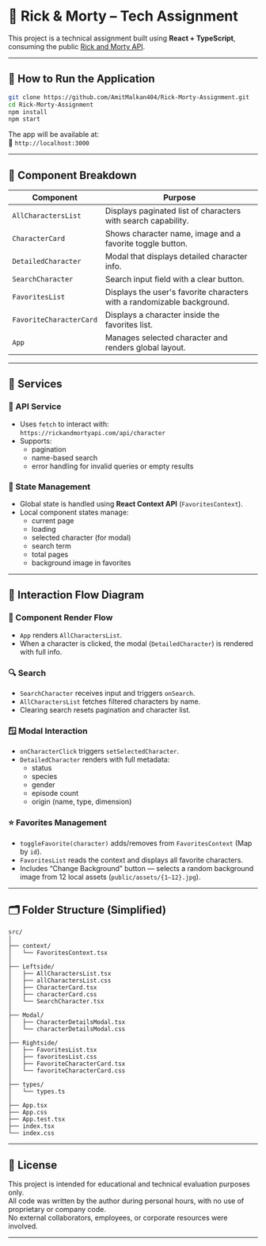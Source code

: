 # 🧪 Rick & Morty – Tech Assignment

This project is a technical assignment built using **React + TypeScript**, consuming the public [Rick and Morty API](https://rickandmortyapi.com/).

---

## 🚀 How to Run the Application

```bash
git clone https://github.com/AmitMalkan404/Rick-Morty-Assignment.git
cd Rick-Morty-Assignment
npm install
npm start
```

The app will be available at:  
📍 `http://localhost:3000`

---

## 🧩 Component Breakdown

| Component               | Purpose                                                                 |
|-------------------------|-------------------------------------------------------------------------|
| `AllCharactersList`     | Displays paginated list of characters with search capability.           |
| `CharacterCard`         | Shows character name, image and a favorite toggle button.               |
| `DetailedCharacter`     | Modal that displays detailed character info.                            |
| `SearchCharacter`       | Search input field with a clear button.                                 |
| `FavoritesList`         | Displays the user's favorite characters with a randomizable background. |
| `FavoriteCharacterCard` | Displays a character inside the favorites list.                         |
| `App`                   | Manages selected character and renders global layout.                   |

---

## 🧰 Services

### 📡 API Service

- Uses `fetch` to interact with:  
  `https://rickandmortyapi.com/api/character`
- Supports:
  - pagination
  - name-based search
  - error handling for invalid queries or empty results

### 🧠 State Management

- Global state is handled using **React Context API** (`FavoritesContext`).
- Local component states manage:
  - current page
  - loading
  - selected character (for modal)
  - search term
  - total pages
  - background image in favorites

---

## 🔄 Interaction Flow Diagram

### 🧱 Component Render Flow
- `App` renders `AllCharactersList`.
- When a character is clicked, the modal (`DetailedCharacter`) is rendered with full info.

### 🔍 Search
- `SearchCharacter` receives input and triggers `onSearch`.
- `AllCharactersList` fetches filtered characters by name.
- Clearing search resets pagination and character list.

### 🪟 Modal Interaction
- `onCharacterClick` triggers `setSelectedCharacter`.
- `DetailedCharacter` renders with full metadata:
  - status
  - species
  - gender
  - episode count
  - origin (name, type, dimension)

### ⭐ Favorites Management
- `toggleFavorite(character)` adds/removes from `FavoritesContext` (Map by `id`).
- `FavoritesList` reads the context and displays all favorite characters.
- Includes “Change Background” button — selects a random background image from 12 local assets (`public/assets/{1–12}.jpg`).

---

## 🗂 Folder Structure (Simplified)

```
src/
│
├── context/
│   └── FavoritesContext.tsx
│
├── Leftside/
│   ├── AllCharactersList.tsx
│   ├── allCharactersList.css
│   ├── CharacterCard.tsx
│   ├── characterCard.css
│   └── SearchCharacter.tsx
│
├── Modal/
│   ├── CharacterDetailsModal.tsx
│   └── characterDetailsModal.css
│
├── Rightside/
│   ├── FavoritesList.tsx
│   ├── favoritesList.css
│   ├── FavoriteCharacterCard.tsx
│   └── favoriteCharacterCard.css
│
├── types/
│   └── types.ts
│
├── App.tsx
├── App.css
├── App.test.tsx
├── index.tsx
└── index.css

```

---

## 📄 License

This project is intended for educational and technical evaluation purposes only.  
All code was written by the author during personal hours, with no use of proprietary or company code.  
No external collaborators, employees, or corporate resources were involved.

---